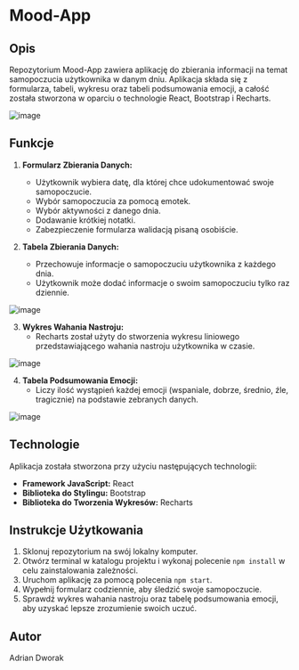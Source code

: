 # Mood-App

## Opis

Repozytorium Mood-App zawiera aplikację do zbierania informacji na temat samopoczucia użytkownika w danym dniu. Aplikacja składa się z formularza, tabeli, wykresu oraz tabeli podsumowania emocji, a całość została stworzona w oparciu o technologie React, Bootstrap i Recharts.

![image](https://github.com/Dworianek/mood-app/assets/45004601/cc7c4515-d40e-4429-a694-7825ed74209d)


## Funkcje

1. **Formularz Zbierania Danych:**
   - Użytkownik wybiera datę, dla której chce udokumentować swoje samopoczucie.
   - Wybór samopoczucia za pomocą emotek.
   - Wybór aktywności z danego dnia.
   - Dodawanie krótkiej notatki.
   - Zabezpieczenie formularza walidacją pisaną osobiście.

2. **Tabela Zbierania Danych:**
   - Przechowuje informacje o samopoczuciu użytkownika z każdego dnia.
   - Użytkownik może dodać informacje o swoim samopoczuciu tylko raz dziennie.

![image](https://github.com/Dworianek/mood-app/assets/45004601/2695b672-258e-4e5f-9b52-4aba3ccf6ed7)


3. **Wykres Wahania Nastroju:**
   - Recharts został użyty do stworzenia wykresu liniowego przedstawiającego wahania nastroju użytkownika w czasie.

![image](https://github.com/Dworianek/mood-app/assets/45004601/0c771adf-2936-4d97-8414-d9a61d0dd9c7)


4. **Tabela Podsumowania Emocji:**
   - Liczy ilość wystąpień każdej emocji (wspaniale, dobrze, średnio, źle, tragicznie) na podstawie zebranych danych.

![image](https://github.com/Dworianek/mood-app/assets/45004601/61603b52-250f-4bc6-ae49-01dac05411b6)


## Technologie

Aplikacja została stworzona przy użyciu następujących technologii:

- **Framework JavaScript:** React
- **Biblioteka do Stylingu:** Bootstrap
- **Biblioteka do Tworzenia Wykresów:** Recharts

## Instrukcje Użytkowania

1. Sklonuj repozytorium na swój lokalny komputer.
2. Otwórz terminal w katalogu projektu i wykonaj polecenie `npm install` w celu zainstalowania zależności.
3. Uruchom aplikację za pomocą polecenia `npm start`.
4. Wypełnij formularz codziennie, aby śledzić swoje samopoczucie.
5. Sprawdź wykres wahania nastroju oraz tabelę podsumowania emocji, aby uzyskać lepsze zrozumienie swoich uczuć.

## Autor
Adrian Dworak
